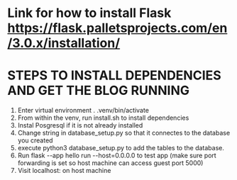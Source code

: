 #  Link for how to install Flask https://flask.palletsprojects.com/en/3.0.x/installation/

# STEPS TO INSTALL DEPENDENCIES AND GET THE BLOG RUNNING
1. Enter virtual environment  . .venv/bin/activate
2. From within the venv, run install.sh to install dependencies
3. Instal Posgresql if it is not already installed
4. Change string in database_setup.py so that it connectes to the database you created
5. execute python3 database_setup.py to add the tables to the database. 
6. Run flask --app hello run --host=0.0.0.0 to test app (make sure port forwarding is set so host machine can access guest port 5000)
7. Visit localhost:<forwarded port> on host machine



